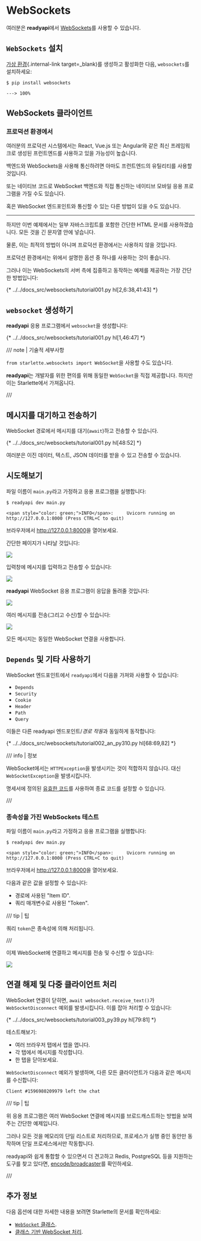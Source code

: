 # WebSockets

여러분은 **readyapi**에서 <a href="https://developer.mozilla.org/en-US/docs/Web/API/WebSockets_API" class="external-link" target="_blank">WebSockets</a>를 사용할 수 있습니다.

## `WebSockets` 설치

[가상 환경](../virtual-environments.md){.internal-link target=_blank)를 생성하고 활성화한 다음, `websockets`를 설치하세요:

<div class="termy">

```console
$ pip install websockets

---> 100%
```

</div>

## WebSockets 클라이언트

### 프로덕션 환경에서

여러분의 프로덕션 시스템에서는 React, Vue.js 또는 Angular와 같은 최신 프레임워크로 생성된 프런트엔드를 사용하고 있을 가능성이 높습니다.

백엔드와 WebSockets을 사용해 통신하려면 아마도 프런트엔드의 유틸리티를 사용할 것입니다.

또는 네이티브 코드로 WebSocket 백엔드와 직접 통신하는 네이티브 모바일 응용 프로그램을 가질 수도 있습니다.

혹은 WebSocket 엔드포인트와 통신할 수 있는 다른 방법이 있을 수도 있습니다.

---

하지만 이번 예제에서는 일부 자바스크립트를 포함한 간단한 HTML 문서를 사용하겠습니다. 모든 것을 긴 문자열 안에 넣습니다.

물론, 이는 최적의 방법이 아니며 프로덕션 환경에서는 사용하지 않을 것입니다.

프로덕션 환경에서는 위에서 설명한 옵션 중 하나를 사용하는 것이 좋습니다.

그러나 이는 WebSockets의 서버 측에 집중하고 동작하는 예제를 제공하는 가장 간단한 방법입니다:

{* ../../docs_src/websockets/tutorial001.py hl[2,6:38,41:43] *}

## `websocket` 생성하기

**readyapi** 응용 프로그램에서 `websocket`을 생성합니다:

{* ../../docs_src/websockets/tutorial001.py hl[1,46:47] *}

/// note | 기술적 세부사항

`from starlette.websockets import WebSocket`을 사용할 수도 있습니다.

**readyapi**는 개발자를 위한 편의를 위해 동일한 `WebSocket`을 직접 제공합니다. 하지만 이는 Starlette에서 가져옵니다.

///

## 메시지를 대기하고 전송하기

WebSocket 경로에서 메시지를 대기(`await`)하고 전송할 수 있습니다.

{* ../../docs_src/websockets/tutorial001.py hl[48:52] *}

여러분은 이진 데이터, 텍스트, JSON 데이터를 받을 수 있고 전송할 수 있습니다.

## 시도해보기

파일 이름이 `main.py`라고 가정하고 응용 프로그램을 실행합니다:

<div class="termy">

```console
$ readyapi dev main.py

<span style="color: green;">INFO</span>:     Uvicorn running on http://127.0.0.1:8000 (Press CTRL+C to quit)
```

</div>

브라우저에서 <a href="http://127.0.0.1:8000" class="external-link" target="_blank">http://127.0.0.1:8000</a>을 열어보세요.

간단한 페이지가 나타날 것입니다:

<img src="/img/tutorial/websockets/image01.png">

입력창에 메시지를 입력하고 전송할 수 있습니다:

<img src="/img/tutorial/websockets/image02.png">

**readyapi** WebSocket 응용 프로그램이 응답을 돌려줄 것입니다:

<img src="/img/tutorial/websockets/image03.png">

여러 메시지를 전송(그리고 수신)할 수 있습니다:

<img src="/img/tutorial/websockets/image04.png">

모든 메시지는 동일한 WebSocket 연결을 사용합니다.

## `Depends` 및 기타 사용하기

WebSocket 엔드포인트에서 `readyapi`에서 다음을 가져와 사용할 수 있습니다:

* `Depends`
* `Security`
* `Cookie`
* `Header`
* `Path`
* `Query`

이들은 다른 readyapi 엔드포인트/*경로 작동*과 동일하게 동작합니다:

{* ../../docs_src/websockets/tutorial002_an_py310.py hl[68:69,82] *}

/// info | 정보

WebSocket에서는 `HTTPException`을 발생시키는 것이 적합하지 않습니다. 대신 `WebSocketException`을 발생시킵니다.

명세서에 정의된 <a href="https://tools.ietf.org/html/rfc6455#section-7.4.1" class="external-link" target="_blank">유효한 코드</a>를 사용하여 종료 코드를 설정할 수 있습니다.

///

### 종속성을 가진 WebSockets 테스트

파일 이름이 `main.py`라고 가정하고 응용 프로그램을 실행합니다:

<div class="termy">

```console
$ readyapi dev main.py

<span style="color: green;">INFO</span>:     Uvicorn running on http://127.0.0.1:8000 (Press CTRL+C to quit)
```

</div>

브라우저에서 <a href="http://127.0.0.1:8000" class="external-link" target="_blank">http://127.0.0.1:8000</a>을 열어보세요.

다음과 같은 값을 설정할 수 있습니다:

* 경로에 사용된 "Item ID".
* 쿼리 매개변수로 사용된 "Token".

/// tip | 팁

쿼리 `token`은 종속성에 의해 처리됩니다.

///

이제 WebSocket에 연결하고 메시지를 전송 및 수신할 수 있습니다:

<img src="/img/tutorial/websockets/image05.png">

## 연결 해제 및 다중 클라이언트 처리

WebSocket 연결이 닫히면, `await websocket.receive_text()`가 `WebSocketDisconnect` 예외를 발생시킵니다. 이를 잡아 처리할 수 있습니다:

{* ../../docs_src/websockets/tutorial003_py39.py hl[79:81] *}

테스트해보기:

* 여러 브라우저 탭에서 앱을 엽니다.
* 각 탭에서 메시지를 작성합니다.
* 한 탭을 닫아보세요.

`WebSocketDisconnect` 예외가 발생하며, 다른 모든 클라이언트가 다음과 같은 메시지를 수신합니다:

```
Client #1596980209979 left the chat
```

/// tip | 팁

위 응용 프로그램은 여러 WebSocket 연결에 메시지를 브로드캐스트하는 방법을 보여주는 간단한 예제입니다.

그러나 모든 것을 메모리의 단일 리스트로 처리하므로, 프로세스가 실행 중인 동안만 동작하며 단일 프로세스에서만 작동합니다.

readyapi와 쉽게 통합할 수 있으면서 더 견고하고 Redis, PostgreSQL 등을 지원하는 도구를 찾고 있다면, <a href="https://github.com/encode/broadcaster" class="external-link" target="_blank">encode/broadcaster</a>를 확인하세요.

///

## 추가 정보

다음 옵션에 대한 자세한 내용을 보려면 Starlette의 문서를 확인하세요:

* <a href="https://www.starlette.io/websockets/" class="external-link" target="_blank">`WebSocket` 클래스</a>.
* <a href="https://www.starlette.io/endpoints/#websocketendpoint" class="external-link" target="_blank">클래스 기반 WebSocket 처리</a>.
